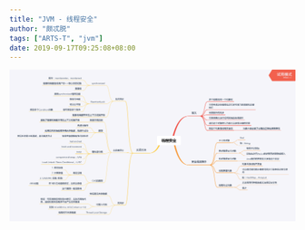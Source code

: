 ```yaml
---
title: "JVM - 线程安全"
author: "颇忒脱"
tags: ["ARTS-T", "jvm"]
date: 2019-09-17T09:25:08+08:00
---
```


<!--more-->

<img src="thread-safe.png" style="zoom:50%" />
